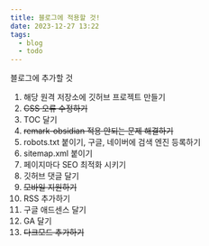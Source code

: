 ```yaml
---
title: 블로그에 적용할 것!
date: 2023-12-27 13:22
tags:
  - blog
  - todo
---
```


블로그에 추가할 것
1. 해당 원격 저장소에 깃허브 프로젝트 만들기
2. ~~CSS 오류 수정하기~~
3. TOC 달기
4. ~~remark-obsidian 적용 안되는 문제 해결하기~~
5. robots.txt 붙이기, 구글, 네이버에 검색 엔진 등록하기
6. sitemap.xml 붙이기
7. 페이지마다 SEO 최적화 시키기
8. 깃허브 댓글 달기
9. ~~모바일 지원하기~~
10. RSS 추가하기
11. 구글 애드센스 달기
12. GA 달기
13. ~~다크모드 추가하기~~
